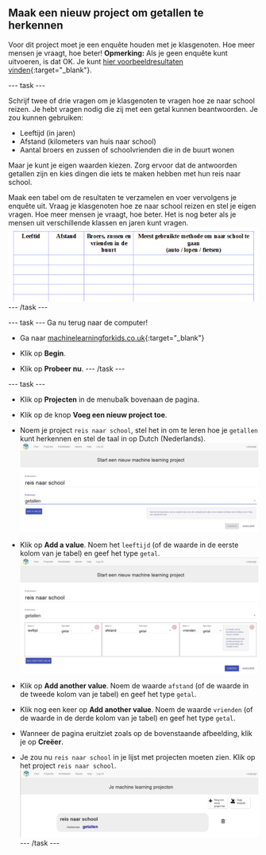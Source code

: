 ## Maak een nieuw project om getallen te herkennen

Voor dit project moet je een enquête houden met je klasgenoten. Hoe meer mensen je vraagt, hoe beter! **Opmerking:** Als je geen enquête kunt uitvoeren, is dat OK. Je kunt [hier voorbeeldresultaten vinden](https://github.com/raspberrypilearning/journey-to-school/nl-NL/resources){:target="_blank"}.

--- task ---

Schrijf twee of drie vragen om je klasgenoten te vragen hoe ze naar school reizen. Je hebt vragen nodig die zij met een getal kunnen beantwoorden. Je zou kunnen gebruiken:
+ Leeftijd (in jaren)
+ Afstand (kilometers van huis naar school)
+ Aantal broers en zussen of schoolvrienden die in de buurt wonen

Maar je kunt je eigen waarden kiezen. Zorg ervoor dat de antwoorden getallen zijn en kies dingen die iets te maken hebben met hun reis naar school.

Maak een tabel om de resultaten te verzamelen en voer vervolgens je enquête uit. Vraag je klasgenoten hoe ze naar school reizen en stel je eigen vragen. Hoe meer mensen je vraagt, hoe beter. Het is nog beter als je mensen uit verschillende klassen en jaren kunt vragen. ![An example of a survey sheet](images/survey-sheet.png) --- /task ---

--- task --- Ga nu terug naar de computer!

+ Ga naar [machinelearningforkids.co.uk](https://machinelearningforkids.co.uk/){:target="_blank"}

+ Klik op **Begin**.

+ Klik op **Probeer nu**. --- /task ---

--- task ---
+ Klik op **Projecten** in de menubalk bovenaan de pagina.

+ Klik op de knop **Voeg een nieuw project toe**.

+ Noem je project `reis naar school`, stel het in om te leren hoe je `getallen` kunt herkennen en stel de taal in op Dutch (Nederlands). ![Pagina voor maak een project](images/create.png)

+ Klik op **Add a value**. Noem het `leeftijd` (of de waarde in de eerste kolom van je tabel) en geef het type `getal`. ![Waarden toevoegen](images/add-value.png)

+ Klik op **Add another value**. Noem de waarde `afstand` (of de waarde in de tweede kolom van je tabel) en geef het type `getal`.

+ Klik nog een keer op **Add another value**. Noem de waarde `vrienden` (of de waarde in de derde kolom van je tabel) en geef het type `getal`.

+ Wanneer de pagina eruitziet zoals op de bovenstaande afbeelding, klik je op **Creëer**.

+ Je zou nu `reis naar school` in je lijst met projecten moeten zien. Klik op het project `reis naar school`. ![List of projects containing one entry: journey to school](images/list-of-projects.png) --- /task ---
